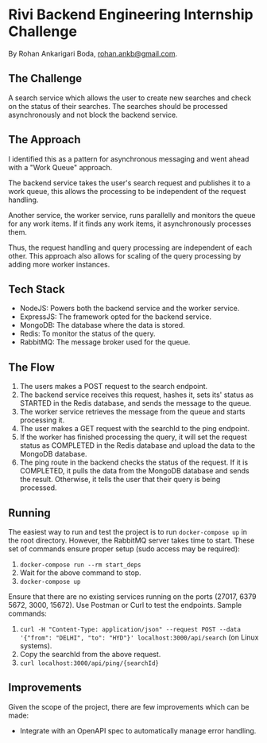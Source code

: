# Rivi Backend Engineering Internship Challenge

By Rohan Ankarigari Boda, rohan.ankb@gmail.com.

## The Challenge

A search service which allows the user to create new searches and check on the status of their searches.
The searches should be processed asynchronously and not block the backend service.

## The Approach

I identified this as a pattern for asynchronous messaging and went ahead with a "Work Queue" approach.

The backend service takes the user's search request and publishes it to a work queue, this allows the processing to be independent of the request handling.

Another service, the worker service, runs parallelly and monitors the queue for any work items. If it finds any work items, it asynchronously processes them.

Thus, the request handling and query processing are independent of each other. This approach also allows for scaling of the query processing by adding more worker instances.

## Tech Stack

- NodeJS: Powers both the backend service and the worker service.
- ExpressJS: The framework opted for the backend service.
- MongoDB: The database where the data is stored.
- Redis: To monitor the status of the query.
- RabbitMQ: The message broker used for the queue.

## The Flow

1. The users makes a POST request to the search endpoint.
2. The backend service receives this request, hashes it, sets its' status as STARTED in the Redis database, and sends the message to the queue.
3. The worker service retrieves the message from the queue and starts processing it.
4. The user makes a GET request with the searchId to the ping endpoint.
5. If the worker has finished processing the query, it will set the request status as COMPLETED in the Redis database and upload the data to the MongoDB database.
6. The ping route in the backend checks the status of the request. If it is COMPLETED, it pulls the data from the MongoDB database and sends the result. Otherwise, it tells the user that their query is being processed.

## Running

The easiest way to run and test the project is to run `docker-compose up` in the root directory. However, the RabbitMQ server takes time to start. These set of commands ensure proper setup (sudo access may be required):

1. `docker-compose run --rm start_deps`
2. Wait for the above command to stop.
3. `docker-compose up`

Ensure that there are no existing services running on the ports (27017, 6379 5672, 3000, 15672). Use Postman or Curl to test the endpoints.
Sample commands:

1. `curl -H "Content-Type: application/json" --request POST --data '{"from": "DELHI", "to": "HYD"}' localhost:3000/api/search` (on Linux systems).
2. Copy the searchId from the above request.
3. `curl localhost:3000/api/ping/{searchId}`

## Improvements

Given the scope of the project, there are few improvements which can be made:

- Integrate with an OpenAPI spec to automatically manage error handling.
